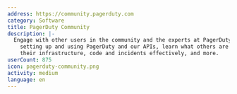 ```yaml
---
address: https://community.pagerduty.com
category: Software
title: PagerDuty Community
description: |-
  Engage with other users in the community and the experts at PagerDuty to get help
    setting up and using PagerDuty and our APIs, learn what others are doing to manage
    their infrastructure, code and incidents effectively, and more.
userCount: 875
icon: pagerduty-community.png
activity: medium
language: en
---
```

